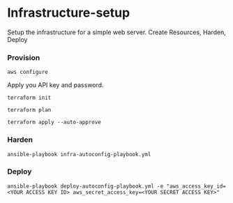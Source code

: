 # Infrastructure-setup
Setup the infrastructure for a simple web server. Create Resources, Harden, Deploy

### Provision

`aws configure`

Apply you API key and password.

`terraform init`

`terraform plan`

`terraform apply --auto-approve`

### Harden

`ansible-playbook infra-autoconfig-playbook.yml`

### Deploy

`ansible-playbook deploy-autoconfig-playbook.yml -e "aws_access_key_id=<YOUR ACCESS KEY ID> aws_secret_access_key=<YOUR SECRET ACCESS KEY>"`